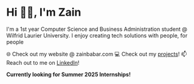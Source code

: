 # **Hi 👋🏽, I'm Zain**

I'm a 1st year Computer Science and Business Administration student @ Wilfrid Laurier University.
I enjoy creating tech solutions with people, for people

🌐 Check out my website @ zainbabar.com
💻 Check out my [projects](https://github.com/ZainBabarr?tab=repositories)!
📫 Reach out to me on [LinkedIn](https://www.linkedin.com/in/z-babar/)!

**Currently looking for Summer 2025 Internships!**

<!--
**ZainBabarr/ZainBabarr** is a ✨ _special_ ✨ repository because its `README.md` (this file) appears on your GitHub profile.

Here are some ideas to get you started:

- 🔭 I’m currently working on ...
- 🌱 I’m currently learning ...
- 👯 I’m looking to collaborate on ...
- 🤔 I’m looking for help with ...
- 💬 Ask me about ...
- 📫 How to reach me: ...
- 😄 Pronouns: ...
- ⚡ Fun fact: ...
-->

